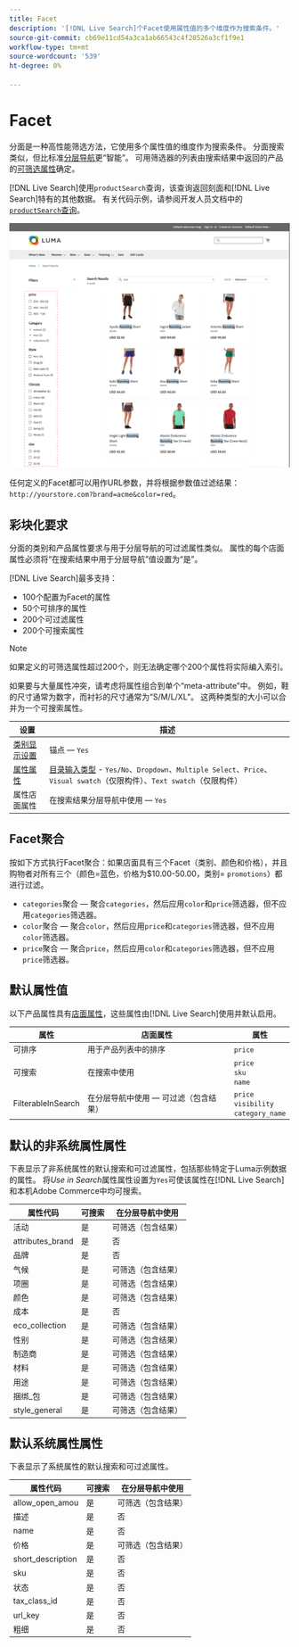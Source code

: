 ```yaml
---
title: Facet
description: '[!DNL Live Search]个Facet使用属性值的多个维度作为搜索条件。'
source-git-commit: cb69e11cd54a3ca1ab66543c4f28526a3cf1f9e1
workflow-type: tm+mt
source-wordcount: '539'
ht-degree: 0%

---
```


# Facet

分面是一种高性能筛选方法，它使用多个属性值的维度作为搜索条件。 分面搜索类似，但比标准[分层导航](https://experienceleague.adobe.com/docs/commerce-admin/catalog/catalog/navigation/navigation-layered.html)更“智能”。 可用筛选器的列表由搜索结果中返回的产品的[可筛选属性](https://experienceleague.adobe.com/docs/commerce-admin/catalog/catalog/navigation/navigation-layered.html#filterable-attributes)确定。

[!DNL Live Search]使用`productSearch`查询，该查询返回刻面和[!DNL Live Search]特有的其他数据。 有关代码示例，请参阅开发人员文档中的[`productSearch`查询](https://developer.adobe.com/commerce/services/graphql/live-search/product-search/)。

![已过滤的搜索结果](assets/storefront-search-results-run.png)

任何定义的Facet都可以用作URL参数，并将根据参数值过滤结果： `http://yourstore.com?brand=acme&color=red`。

## 彩块化要求

分面的类别和产品属性要求与用于分层导航的可过滤属性类似。 属性的每个店面属性必须将“在搜索结果中用于分层导航”值设置为“是”。

[!DNL Live Search]最多支持：

* 100个配置为Facet的属性
* 50个可排序的属性
* 200个可过滤属性
* 200个可搜索属性

>[!NOTE]
>
> 如果定义的可筛选属性超过200个，则无法确定哪个200个属性将实际编入索引。

如果要与大量属性冲突，请考虑将属性组合到单个“meta-attribute”中。 例如，鞋的尺寸通常为数字，而衬衫的尺寸通常为“S/M/L/XL”。 这两种类型的大小可以合并为一个可搜索属性。

| 设置 | 描述 |
|--- |--- |
| [类别显示设置](https://experienceleague.adobe.com/docs/commerce-admin/catalog/categories/create/categories-display-settings.html) | 锚点 — `Yes` |
| [属性属性](https://experienceleague.adobe.com/docs/commerce-admin/catalog/product-attributes/create/attribute-product-create.html) | [目录输入类型](https://experienceleague.adobe.com/docs/commerce-admin/catalog/product-attributes/attributes-input-types.html) - `Yes/No`、`Dropdown`、`Multiple Select`、`Price`、`Visual swatch`（仅限构件）、`Text swatch`（仅限构件） |
| 属性店面属性 | 在搜索结果分层导航中使用 — `Yes` |

## Facet聚合

按如下方式执行Facet聚合：如果店面具有三个Facet（类别、颜色和价格），并且购物者对所有三个（颜色=蓝色，价格为$10.00-50.00，类别= `promotions`）都进行过滤。

* `categories`聚合 — 聚合`categories`，然后应用`color`和`price`筛选器，但不应用`categories`筛选器。
* `color`聚合 — 聚合`color`，然后应用`price`和`categories`筛选器，但不应用`color`筛选器。
* `price`聚合 — 聚合`price`，然后应用`color`和`categories`筛选器，但不应用`price`筛选器。

## 默认属性值

以下产品属性具有[店面属性](https://experienceleague.adobe.com/docs/commerce-admin/catalog/product-attributes/product-attributes.html)，这些属性由[!DNL Live Search]使用并默认启用。

| 属性 | 店面属性 | 属性 |
|---|---|---|
| 可排序 | 用于产品列表中的排序 | `price` |
| 可搜索 | 在搜索中使用 | `price` <br />`sku`<br />`name` |
| FilterableInSearch | 在分层导航中使用 — 可过滤（包含结果） | `price`<br />`visibility`<br />`category_name` |

## 默认的非系统属性属性

下表显示了非系统属性的默认搜索和可过滤属性，包括那些特定于Luma示例数据的属性。 将&#x200B;*Use in Search*&#x200B;属性属性设置为`Yes`可使该属性在[!DNL Live Search]和本机Adobe Commerce中均可搜索。

| 属性代码 | 可搜索 | 在分层导航中使用 |
|--- |--- |--- |
| 活动 | 是 | 可筛选（包含结果） |
| attributes_brand | 是 | 否 |
| 品牌 | 是 | 否 |
| 气候 | 是 | 可筛选（包含结果） |
| 项圈 | 是 | 可筛选（包含结果） |
| 颜色 | 是 | 可筛选（包含结果） |
| 成本 | 是 | 否 |
| eco_collection | 是 | 可筛选（包含结果） |
| 性别 | 是 | 可筛选（包含结果） |
| 制造商 | 是 | 可筛选（包含结果） |
| 材料 | 是 | 可筛选（包含结果） |
| 用途 | 是 | 可筛选（包含结果） |
| 捆绑_包 | 是 | 可筛选（包含结果） |
| style_general | 是 | 可筛选（包含结果） |

## 默认系统属性属性

下表显示了系统属性的默认搜索和可过滤属性。

| 属性代码 | 可搜索 | 在分层导航中使用 |
|--- |--- |--- |
| allow_open_amou | 是 | 可筛选（包含结果） |
| 描述 | 是 | 否 |
| name | 是 | 否 |
| 价格 | 是 | 可筛选（包含结果） |
| short_description | 是 | 否 |
| sku | 是 | 否 |
| 状态 | 是 | 否 |
| tax_class_id | 是 | 否 |
| url_key | 是 | 否 |
| 粗细 | 是 | 否 |
